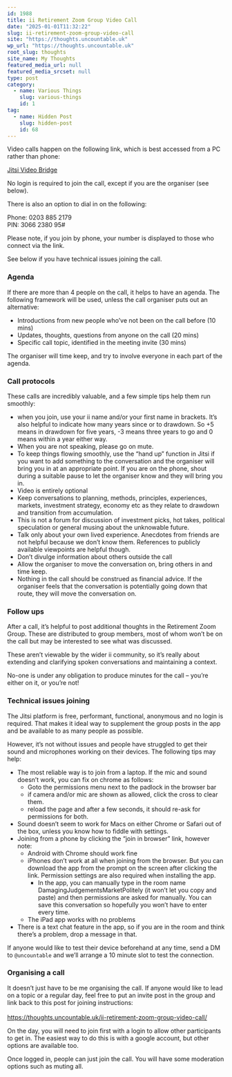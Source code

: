 ```yaml
---
id: 1988
title: ii Retirement Zoom Group Video Call
date: "2025-01-01T11:32:22"
slug: ii-retirement-zoom-group-video-call
site: "https://thoughts.uncountable.uk"
wp_url: "https://thoughts.uncountable.uk"
root_slug: thoughts
site_name: My Thoughts
featured_media_url: null
featured_media_srcset: null
type: post
category:
  - name: Various Things
    slug: various-things
    id: 1
tag:
  - name: Hidden Post
    slug: hidden-post
    id: 68
---
```



<p>Video calls happen on the following link, which is best accessed from a PC rather than phone:</p>



<p><a href="https://meet.jit.si/DamagingJudgementsMarketPolitely">Jitsi Video Bridge</a></p>



<p>No login is required to join the call, except if you are the organiser (see below).</p>



<p>There is also an option to dial in on the following:</p>



<p>Phone:  0203 885 2179<br>PIN:   3066 2380 95#</p>



<p>Please note, if you join by phone, your number is displayed to those who connect via the link.</p>



<p>See below if you have technical issues joining the call.</p>



<h3 class="wp-block-heading">Agenda</h3>



<p>If there are more than 4 people on the call, it helps to have an agenda.  The following framework will be used, unless the call organiser puts out an alternative:</p>



<ul class="wp-block-list">
<li>Introductions from new people who&#8217;ve not been on the call before (10 mins)</li>



<li>Updates, thoughts, questions from anyone on the call (20 mins) </li>



<li>Specific call topic, identified in the meeting invite (30 mins)</li>
</ul>



<p>The organiser will time keep, and try to involve everyone in each part of the agenda.</p>



<h3 class="wp-block-heading">Call protocols</h3>



<p>These calls are incredibly valuable, and a few simple tips help them run smoothly:</p>



<ul class="wp-block-list">
<li>when you join, use your ii name and/or your first name in brackets.  It&#8217;s also helpful to indicate how many years since or to drawdown.  So +5 means in drawdown for five years, -3 means three years to go and 0 means within a year either way.</li>



<li>When you are not speaking, please go on mute.</li>



<li>To keep things flowing smoothly, use the &#8220;hand up&#8221; function in Jitsi if you want to add something to the conversation and the organiser will bring you in at an appropriate point.  If you are on the phone, shout during a suitable pause to let the organiser know and they will bring you in.</li>



<li>Video is entirely optional</li>



<li>Keep conversations to planning, methods, principles, experiences, markets, investment strategy, economy etc as they relate to drawdown and transition from accumulation.  </li>



<li>This is not a forum for discussion of investment picks, hot takes, political speculation or general musing about the unknowable future.  </li>



<li>Talk only about your own lived experience. Anecdotes from friends are not helpful because we don&#8217;t know them.  References to publicly available viewpoints are helpful though.</li>



<li>Don&#8217;t divulge information about others outside the call</li>



<li>Allow the organiser to move the conversation on, bring others in and time keep.</li>



<li>Nothing in the call should be construed as financial advice.  If the organiser feels that the conversation is potentially going down that route, they will move the conversation on.</li>
</ul>



<h3 class="wp-block-heading">Follow ups</h3>



<p>After a call, it&#8217;s helpful to post additional thoughts in the Retirement Zoom Group.  These are distributed to group members, most of whom won&#8217;t be on the call but may be interested to see what was discussed.  </p>



<p>These aren&#8217;t viewable by the wider ii community, so it&#8217;s really about extending and clarifying spoken conversations and maintaining a context.</p>



<p>No-one is under any obligation to produce minutes for the call &#8211; you&#8217;re either on it, or you&#8217;re not!</p>



<h3 class="wp-block-heading">Technical issues joining</h3>



<p>The Jitsi platform is free, performant, functional, anonymous and no login is required.  That makes it ideal way to supplement the group posts in the app and be available to as many people as possible.</p>



<p>However, it&#8217;s not without issues and people have struggled to get their sound and microphones working on their devices.  The following tips may help:</p>



<ul class="wp-block-list">
<li>The most reliable way is to join from a laptop.  If the mic and sound doesn&#8217;t work, you can fix on chrome as follows:
<ul class="wp-block-list">
<li>Goto the permissions menu next to the padlock in the browser bar</li>



<li>if camera and/or mic are shown as allowed, click the cross to clear them.</li>



<li>reload the page and after a few seconds, it should re-ask for permissions for both.</li>
</ul>
</li>



<li>Sound doesn&#8217;t seem to work for Macs on either Chrome or Safari out of the box, unless you know how to fiddle with settings.</li>



<li>Joining from a phone by clicking the &#8220;join in browser&#8221; link, however note:
<ul class="wp-block-list">
<li>Android with Chrome should work fine </li>



<li>iPhones don&#8217;t work at all when joining from the browser. But you can download the app from the prompt on the screen after clicking the link. Permission settings are also required when installing the app.
<ul class="wp-block-list">
<li>In the app, you can manually type in the room name DamagingJudgementsMarketPolitely (it won&#8217;t let you copy and paste) and then permissions are asked for manually.  You can save this conversation so hopefully you won&#8217;t have to enter every time.</li>
</ul>
</li>



<li>The iPad app works with no problems</li>
</ul>
</li>



<li>There is a text chat feature in the app, so if you are in the room and think there&#8217;s a problem, drop a message in that.</li>
</ul>



<p>If anyone would like to test their device beforehand at any time, send a DM to <code>@uncountable</code> and we&#8217;ll arrange a 10 minute slot to test the connection.</p>



<h3 class="wp-block-heading">Organising a call</h3>



<p>It doesn&#8217;t just have to be me organising the call. If anyone would like to lead on a topic or a regular day, feel free to put an invite post in the group and link back to this post for joining instructions:<br><br><a href="https://thoughts.uncountable.uk/ii-retirement-zoom-group-video-call/">https://thoughts.uncountable.uk/ii-retirement-zoom-group-video-call/</a></p>



<p>On the day, you will need to join first with a login to allow other participants to get in.  The easiest way to do this is with a google account, but other options are available too.  </p>



<p>Once logged in, people can just join the call.  You will have some moderation options such as muting all.</p>
